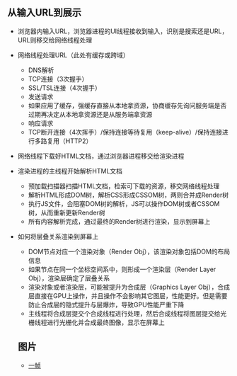 ## 从输入URL到展示
* 浏览器内输入URL，浏览器进程的UI线程接收到输入，识别是搜索还是URL，URL则移交给网络线程处理
* 网络线程处理URL（此处有缓存或跨域）
  * DNS解析
  * TCP连接（3次握手）
  * SSL/TSL连接（4次握手）
  * 发送请求
  * 如果应用了缓存，强缓存直接从本地拿资源，协商缓存先询问服务端是否过期再决定从本地拿资源还是从服务端拿资源
  * 响应请求
  * TCP断开连接（4次挥手）/保持连接等待复用（keep-alive）/保持连接进行多路复用（HTTP2）
* 网络线程下载好HTML文档，通过浏览器进程移交给渲染进程
* 渲染进程的主线程开始解析HTML文档
  * 预加载扫描器扫描HTML文档，检索可下载的资源，移交网络线程处理
  * 解析HTML形成DOM树，解析CSS形成CSSOM树，两则合并成Render树
  * 执行JS文件，会阻塞DOM树的解析，JS可以操作DOM树或者CSSOM树，从而重新更新Render树
  * 所有内容解析完成，通过最终的Render树进行渲染，显示到屏幕上
* 如何将层叠关系渲染到屏幕上
  * DOM节点对应一个渲染对象（Render Obj），该渲染对象包括DOM的布局信息
  * 如果节点在同一个坐标空间系中，则形成一个渲染层（Render Layer Obj），渲染层确定了层叠关系
  * 渲染对象或者渲染层，可能被提升为合成层（Graphics Layer Obj），合成层直接在GPU上操作，并且操作不会影响其它图层，性能更好。但是需要防止合成层的隐式提升与层爆炸，导致GPU性能严重下降
  * 主线程将合成层提交个合成线程进行处理，然后合成线程将图层提交给光栅线程进行光栅化并合成最终图像，显示在屏幕上

  ## 图片
  * [一帧](https://user-gold-cdn.xitu.io/2017/5/2/5cd4a72de4568b7da544a32870e9aa5b?imageslim)
